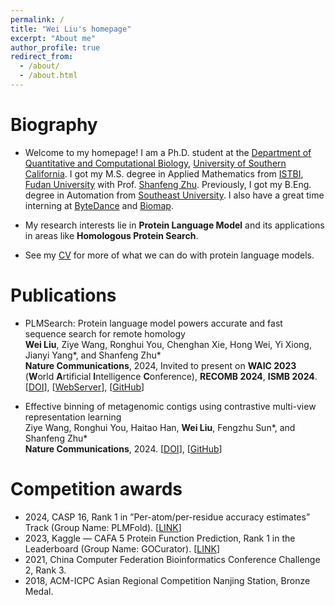 ```yaml
---
permalink: /
title: "Wei Liu's homepage"
excerpt: "About me"
author_profile: true
redirect_from: 
  - /about/
  - /about.html
---
```


Biography
======
* Welcome to my homepage! I am a Ph.D. student at the [Department of Quantitative and Computational Biology](https://www.qcb-dornsife.usc.edu/), [University of Southern California](https://www.usc.edu/). I got my M.S. degree in Applied Mathematics from [ISTBI](https://istbi.fudan.edu.cn/lnen/), [Fudan University](https://www.fudan.edu.cn/en/) with Prof. [Shanfeng Zhu](https://istbi.fudan.edu.cn/lnen/info/1157/2128.htm). Previously, I got my B.Eng. degree in Automation from [Southeast University](https://www.seu.edu.cn/english/). I also have a great time interning at [ByteDance](https://www.bytedance.com/en/) and [Biomap](https://www.biomap.com/).
* My research interests lie in **Protein Language Model** and its applications in areas like **Homologous Protein Search**.

* See my [CV](https://maovshao.github.io/files/CV.pdf) for more of what we can do with protein language models.

Publications
======
* PLMSearch: Protein language model powers accurate and fast sequence search for remote homology  
**Wei Liu**, Ziye Wang, Ronghui You, Chenghan Xie, Hong Wei, Yi Xiong, Jianyi Yang\*, and Shanfeng Zhu\*  
**Nature Communications**, 2024, Invited to present on **WAIC 2023** (**W**orld **A**rtificial **I**ntelligence **C**onference), **RECOMB 2024**, **ISMB 2024**. [[DOI](https://doi.org/10.1038/s41467-024-46808-5)], [[WebServer](https://dmiip.sjtu.edu.cn/PLMSearch)], [[GitHub](https://github.com/maovshao/PLMSearch)]

* Effective binning of metagenomic contigs using contrastive multi-view representation learning  
Ziye Wang, Ronghui You, Haitao Han, **Wei Liu**, Fengzhu Sun\*, and Shanfeng Zhu\*  
**Nature Communications**, 2024. [[DOI](https://doi.org/10.1038/s41467-023-44290-z)], [[GitHub](https://github.com/ziyewang/COMEBin)]


Competition awards
======
* 2024, CASP 16, Rank 1 in ”Per-atom/per-residue accuracy estimates” Track (Group Name: PLMFold). [[LINK](https://predictioncenter.org/casp16/zscores_EMA.cgi)]
* 2023, Kaggle — CAFA 5 Protein Function Prediction, Rank 1 in the Leaderboard (Group Name: GOCurator). [[LINK](https://www.kaggle.com/competitions/cafa-5-protein-function-prediction/discussion/466917)]
* 2021, China Computer Federation Bioinformatics Conference Challenge 2, Rank 3.
* 2018, ACM-ICPC Asian Regional Competition Nanjing Station, Bronze Medal.